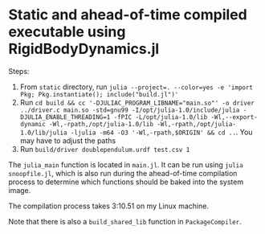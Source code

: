 # Static and ahead-of-time compiled executable using RigidBodyDynamics.jl

Steps:

1. From `static` directory, run `julia --project=. --color=yes -e 'import Pkg; Pkg.instantiate(); include("build.jl")'`
2. Run `cd build && cc '-DJULIAC_PROGRAM_LIBNAME="main.so"' -o driver ../driver.c main.so -std=gnu99 -I/opt/julia-1.0/include/julia -DJULIA_ENABLE_THREADING=1 -fPIC -L/opt/julia-1.0/lib -Wl,--export-dynamic -Wl,-rpath,/opt/julia-1.0/lib -Wl,-rpath,/opt/julia-1.0/lib/julia -ljulia -m64 -O3 '-Wl,-rpath,$ORIGIN' && cd ..`. You may have to adjust the paths
3. Run `build/driver doublependulum.urdf test.csv 1`




The `julia_main` function is located in `main.jl`. It can be run using `julia snoopfile.jl`, which is also run during the ahead-of-time compilation process to determine which functions should be baked into the system image.

The compilation process takes 3:10.51 on my Linux machine.

Note that there is also a `build_shared_lib` function in `PackageCompiler`.
